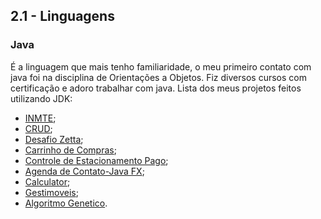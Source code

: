   
## 2.1 - Linguagens 

### Java
  É a linguagem que mais tenho familiaridade, o meu primeiro contato com java foi na disciplina de Orientações a Objetos. Fiz diversos cursos com certificação e adoro trabalhar com java.
 Lista dos meus projetos feitos utilizando JDK:
  - [INMTE](https://github.com/lramon2001/INMTE);
  - [CRUD](https://github.com/lramon2001/CRUD);
  - [Desafio Zetta](https://github.com/lramon2001/DesafioZetta);
  - [Carrinho de Compras](https://github.com/lramon2001/CarrinhoDeCompras);
  - [Controle de Estacionamento Pago](https://github.com/lramon2001/ControleEstacionamentoPago);
  - [Agenda de Contato-Java FX](https://github.com/lramon2001/Agenda-de-Contatos-JavaFX);
  - [Calculator](https://github.com/lramon2001/Calculator);
  - [Gestimoveis](https://github.com/lramon2001/GestImoveis-Corretores);
  - [Algoritmo Genetico](https://github.com/lramon2001/Algoritmo-Genetico-UnB).
  
